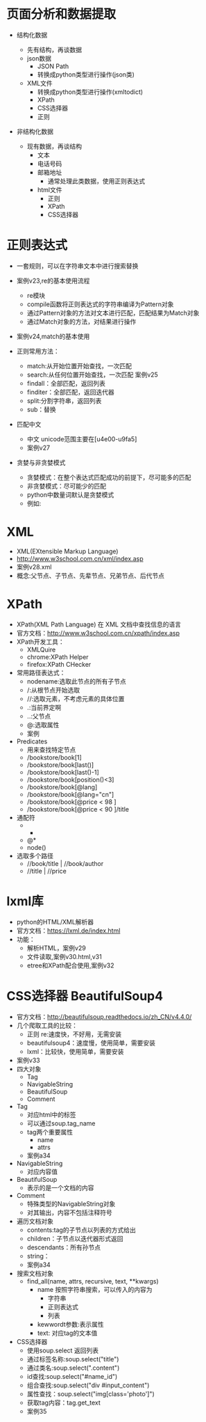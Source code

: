 # 页面分析和数据提取
- 结构化数据
    - 先有结构，再谈数据
    - json数据
        - JSON Path
        - 转换成python类型进行操作(json类)
    - XML文件
        - 转换成python类型进行操作(xmltodict)
        - XPath
        - CSS选择器
        - 正则

- 非结构化数据
    - 现有数据，再谈结构
        - 文本
        - 电话号码
        - 邮箱地址
            - 通常处理此类数据，使用正则表达式
        - html文件
            - 正则
            - XPath
            - CSS选择器

# 正则表达式
- 一套规则，可以在字符串文本中进行搜索替换
- 案例v23,re的基本使用流程
    - re模块
    - compile函数将正则表达式的字符串编译为Pattern对象
    - 通过Pattern对象的方法对文本进行匹配，匹配结果为Match对象
    - 通过Match对象的方法，对结果进行操作

- 案例v24,match的基本使用
- 正则常用方法：
    - match:从开始位置开始查找，一次匹配
    - search:从任何位置开始查找，一次匹配 案例v25
    - findall：全部匹配，返回列表
    - finditer：全部匹配，返回迭代器
    - split:分割字符串，返回列表
    - sub：替换
- 匹配中文
    - 中文 unicode范围主要在[u4e00-u9fa5]
    - 案例v27
- 贪婪与非贪婪模式
    - 贪婪模式：在整个表达式匹配成功的前提下，尽可能多的匹配
    - 非贪婪模式：尽可能少的匹配
    - python中数量词默认是贪婪模式
    - 例如:
# XML
- XML(EXtensible Markup Language)
- http://www.w3school.com.cn/xml/index.asp
- 案例v28.xml
- 概念:父节点、子节点、先辈节点、兄弟节点、后代节点

# XPath
- XPath(XML Path Language) 在 XML 文档中查找信息的语言
- 官方文档：http://www.w3school.com.cn/xpath/index.asp
- XPath开发工具：
    - XMLQuire
    - chrome:XPath Helper
    - firefox:XPath CHecker
- 常用路径表达式：
    - nodename:选取此节点的所有子节点
    - /:从根节点开始选取
    - //:选取元素，不考虑元素的具体位置
    - .:当前界定啊
    - ..:父节点
    - @:选取属性
    - 案例
- Predicates
    - 用来查找特定节点
    - /bookstore/book[1]
    - /bookstore/book[last()]
    - /bookstore/book[last()-1]
    - /bookstore/book[position()<3]
    - /bookstore/book[@lang]
    - /bookstore/book[@lang="cn"]
    - /bookstore/book[@price < 98 ]
    - /bookstore/book[@price < 90 ]/title
- 通配符
    - *
    - @*
    - node()
- 选取多个路径
    - //book/title | //book/author
    - //title | //price

# lxml库
- python的HTML/XML解析器
- 官方文档：https://lxml.de/index.html
- 功能：
    - 解析HTML，案例v29
    - 文件读取,案例v30.html,v31
    - etree和XPath配合使用,案例v32

# CSS选择器 BeautifulSoup4
- 官方文档：http://beautifulsoup.readthedocs.io/zh_CN/v4.4.0/
- 几个爬取工具的比较：
    - 正则 re:速度快，不好用，无需安装
    - beautifulsoup4：速度慢，使用简单，需要安装
    - lxml：比较快，使用简单，需要安装
- 案例v33
- 四大对象
    - Tag
    - NavigableString
    - BeautifulSoup
    - Comment
- Tag
    - 对应html中的标签
    - 可以通过soup.tag_name
    - tag两个重要属性
        - name
        - attrs
    - 案例a34
- NavigableString
    - 对应内容值
- BeautifulSoup
    - 表示的是一个文档的内容
- Comment
    - 特殊类型的NavigableString对象
    - 对其输出，内容不包括注释符号
- 遍历文档对象
    - contents:tag的子节点以列表的方式给出
    - children：子节点以迭代器形式返回
    - descendants：所有孙节点
    - string：
    - 案例a34
- 搜索文档对象
    - find_all(name, attrs, recursive, text, **kwargs)
        - name 按照字符串搜索，可以传入的内容为
            - 字符串
            - 正则表达式
            - 列表
        - kewwordt参数:表示属性
        - text: 对应tag的文本值
- CSS选择器
    - 使用soup.select 返回列表
    - 通过标签名称:soup.select("title")
    - 通过类名:soup.select(".content")
    - id查找:soup.select("#name_id")
    - 组合查找:soup.select("div #input_content")
    - 属性查找：soup.select("img[class='photo']")
    - 获取tag内容：tag.get_text
    - 案例35